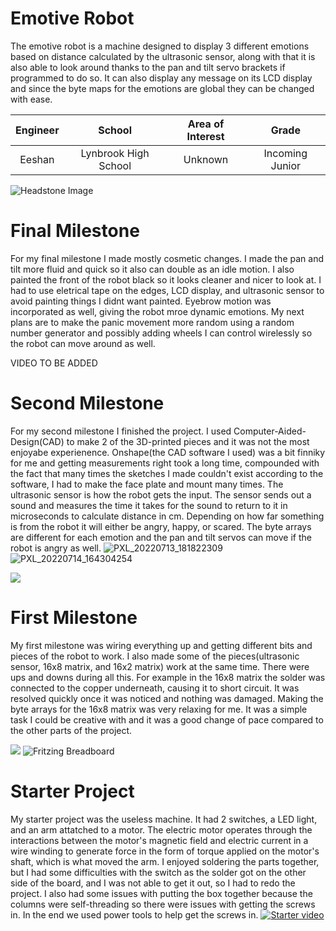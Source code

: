# Emotive Robot
The emotive robot is a machine designed to display 3 different emotions based on distance calculated by the ultrasonic sensor, along with that it is also able to look around thanks to the pan and tilt servo brackets if programmed to do so.  It can also display any message on its LCD display and since the byte maps for the emotions are global they can be changed with ease.

| **Engineer** | **School** | **Area of Interest** | **Grade** |
|:--:|:--:|:--:|:--:|
| Eeshan | Lynbrook High School | Unknown | Incoming Junior

![Headstone Image](https://imgur.com/a/McKGUBr)
  
# Final Milestone
For my final milestone I made mostly cosmetic changes.  I made the pan and tilt more fluid and quick so it also can double as an idle motion.  I also painted the front of the robot black so it looks cleaner and nicer to look at.  I had to use eletrical tape on the edges, LCD display, and ultrasonic sensor to avoid painting things I didnt want painted.  Eyebrow motion was incorporated as well, giving the robot mroe dynamic emotions.  My next plans are to make the panic movement more random using a random number generator and possibly adding wheels I can control wirelessly so the robot can move around as well.

VIDEO TO BE ADDED

# Second Milestone
For my second milestone I finished the project.  I used Computer-Aided-Design(CAD) to make 2 of the 3D-printed pieces and it was not the most enjoyabe experienence.  Onshape(the CAD software I used) was a bit finniky for me and getting measurements right took a long time, compounded with the fact that many times the sketches I made couldn't exist according to the software, I had to make the face plate and mount many times.  The ultrasonic sensor is how the robot gets the input.  The sensor sends out a sound and measures the time it takes for the sound to return to it in microseconds to calculate distance in cm.  Depending on how far something is from the robot it will either be angry, happy, or scared.  The byte arrays are different for each emotion and the pan and tilt servos can move if the robot is angry as well.
![PXL_20220713_181822309](https://user-images.githubusercontent.com/33190071/179085077-d8913f10-593e-486d-8e51-5096b4a9525a.jpg)
![PXL_20220714_164304254](https://user-images.githubusercontent.com/33190071/179085093-52459226-2a3c-4ae0-86ab-5079b785c086.jpg)

[![](https://res.cloudinary.com/marcomontalbano/image/upload/v1658158195/video_to_markdown/images/youtube--8KqlhkrDVFU-c05b58ac6eb4c4700831b2b3070cd403.jpg)](https://www.youtube.com/watch?v=8KqlhkrDVFU "")

# First Milestone
My first milestone was wiring everything up and getting different bits and pieces of the robot to work.  I also made some of the pieces(ultrasonic sensor, 16x8 matrix, and 16x2 matrix) work at the same time.  There were ups and downs during all this.  For example in the 16x8 matrix the solder was connected to the copper underneath, causing it to short circuit.  It was resolved quickly once it was noticed and nothing was damaged.  Making the byte arrays for the 16x8 matrix was very relaxing for me.  It was a simple task I could be creative with and it was a good change of pace compared to the other parts of the project.

[![](https://res.cloudinary.com/marcomontalbano/image/upload/v1657554747/video_to_markdown/images/youtube--et3mZXH7JRA-c05b58ac6eb4c4700831b2b3070cd403.jpg)](https://www.youtube.com/watch?v=et3mZXH7JRA "")
![Fritzing Breadboard](https://user-images.githubusercontent.com/33190071/179051979-15b5dfa3-32ad-4e17-8776-9cd14355a196.png)

# Starter Project
My starter project was the useless machine.  It had 2 switches, a LED light, and an arm attatched to a motor.  The electric motor operates through the interactions between the motor's magnetic field and electric current in a wire winding to generate force in the form of torque applied on the motor's shaft, which is what moved the arm.  I enjoyed soldering the parts together, but I had some difficulties with the switch as the solder got on the other side of the board, and I was not able to get it out, so I had to redo the project.  I also had some issues with putting the box together because the columns were self-threading so there were issues with getting the screws in.  In the end we used power tools to help get the screws in.
[![Starter video](https://res.cloudinary.com/marcomontalbano/image/upload/v1656616120/video_to_markdown/images/youtube--Wck606Qhg14-c05b58ac6eb4c4700831b2b3070cd403.jpg)](https://www.youtube.com/watch?v=Wck606Qhg14 "Starter video")
